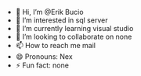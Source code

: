 - 👋 Hi, I’m @Erik Bucio
- 👀 I’m interested in sql server
- 🌱 I’m currently learning visual studio
- 💞️ I’m looking to collaborate on none
- 📫 How to reach me mail
- 😄 Pronouns: Nex
- ⚡ Fun fact: none

<!---
Erik5499/Erik5499 is a ✨ special ✨ repository because its `README.md` (this file) appears on your GitHub profile.
You can click the Preview link to take a look at your changes.
--->
